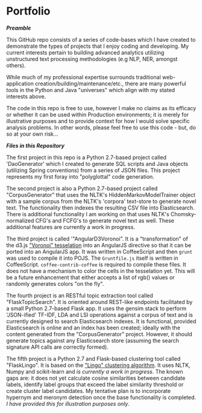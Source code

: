 # Portfolio

***Preamble***

This GitHub repo consists of a series of code-bases which I have created to demonstrate the types of projects that I enjoy coding and developing. My current interests pertain to building advanced analytics utilizing unstructured text processing methodologies (e.g NLP, NER, amongst others).

While much of my professional expertise surrounds traditional web-application creation/building/maintenance/etc., there are many powerful tools in the Python and Java "universes" which align with my stated interests above.

The code in this repo is free to use, however I make no claims as its efficacy or whether it can be used within Production environments; it is merely for illustrative purposes and to provide context for how I would solve specific analysis problems. In other words, please feel free to use this code - but, do so at your own risk...

***Files in this Repository***

The first project in this repo is a Python 2.7-based project called 'DaoGenerator' which I created to generate SQL scripts and Java objects (utilizing Spring conventions) from a series of JSON files. This project represents my first foray into "polyglottal" code generation.

The second project is also a Python 2.7-based project called "CorpusGenerator" that uses the NLTK's HiddenMarkovModelTrainer object with a sample corpus from the NLTK's 'corpora' text-store to generate novel text. The functionality then indexes the resulting CSV file into Elasticsearch. There is additional functionality I am working on that uses NLTK's Chomsky-normalized CFG's and FCFG's to generate novel text as well. These additional features are currently a work in progress.

The third project is called '"AngularD3Voronoi". It is a "transformation" of the d3.js ["Voronoi" tesselation](https://github.com/mbostock/d3/wiki/Voronoi-Geom) into an AngularJS directive so that it can be ported into an AngularJS app. It was written in CoffeeScript and then `grunt` was used to compile it into POJS. The `Gruntfile.js` itself is written in CoffeeScript. `coffee-contrib-coffee` is required to compile these files. It does not have a mechanism to color the cells in the tesselation yet. This will be a future enhancement that either accepts a list of rgb() values or randomly generates colors "on the fly".

The fourth project is an RESTful topic extraction tool called "FlaskTopicSearch". It is oriented around REST-like endpoints facilitated by a small Python 2.7-based Flask app. It uses the gensim stack to perform 'JSON-ified' TF-IDF, LDA and LSI operations against a corpus of text and is currently designed to search Elasticsearch indexes. It is functional, provided Elasticsearch is online and an index has been created; ideally with the content generated from the "CorpusGenerator" project. However, it should generate topics against any Elasticsearch store (assuming the search signature API calls are correctly formed).

The fifth project is a Python 2.7 and Flask-based clustering tool called "FlaskLingo". It is based on the ["Lingo" clustering algorithm](http://citeseerx.ist.psu.edu/viewdoc/download?doi=10.1.1.9.5370&rep=rep1&type=pdf). It uses NLTK, Numpy and scikit-learn and *is currently a work in progress*. The known gaps are: it does not yet calculate cosine similarities between candidate labels, identify label groups that exceed the label similarity threshold or create cluster label candidates. My tentative plan is to incorporate hypernym and meronym detection once the base functionality is completed. *I have provided this for illustration purposes only*.
